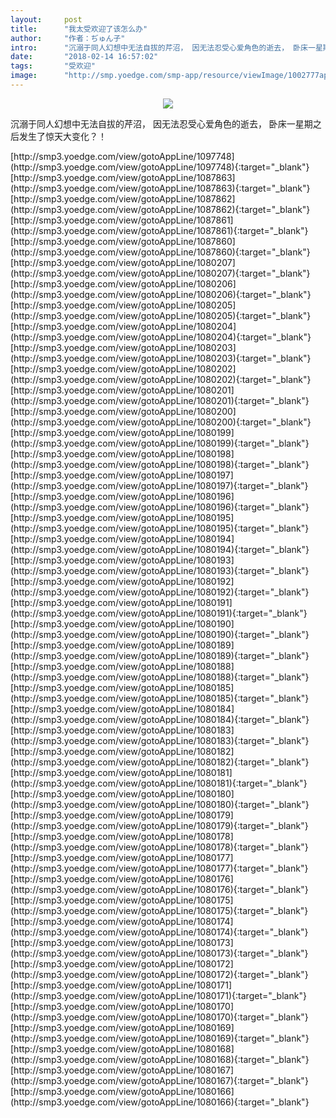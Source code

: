 ```yaml
---
layout:     post
title:      "我太受欢迎了该怎么办"
author:     "作者：ぢゅん子"
intro:      "沉溺于同人幻想中无法自拔的芹沼， 因无法忍受心爱角色的逝去， 卧床一星期之后发生了惊天大变化？！"
date:       "2018-02-14 16:57:02"
tags:       "受欢迎"
image:      "http://smp.yoedge.com/smp-app/resource/viewImage/1002777appline.png"
---
```

<div style="text-align: center">
<p><img src="http://smp.yoedge.com/smp-app/resource/viewImage/1002777appline.png"/></p>
</div>
<p class="post-meta">
<span>沉溺于同人幻想中无法自拔的芹沼， 因无法忍受心爱角色的逝去， 卧床一星期之后发生了惊天大变化？！</span>
</p>
[http://smp3.yoedge.com/view/gotoAppLine/1097748](http://smp3.yoedge.com/view/gotoAppLine/1097748){:target="_blank"}
[http://smp3.yoedge.com/view/gotoAppLine/1087863](http://smp3.yoedge.com/view/gotoAppLine/1087863){:target="_blank"}
[http://smp3.yoedge.com/view/gotoAppLine/1087862](http://smp3.yoedge.com/view/gotoAppLine/1087862){:target="_blank"}
[http://smp3.yoedge.com/view/gotoAppLine/1087861](http://smp3.yoedge.com/view/gotoAppLine/1087861){:target="_blank"}
[http://smp3.yoedge.com/view/gotoAppLine/1087860](http://smp3.yoedge.com/view/gotoAppLine/1087860){:target="_blank"}
[http://smp3.yoedge.com/view/gotoAppLine/1080207](http://smp3.yoedge.com/view/gotoAppLine/1080207){:target="_blank"}
[http://smp3.yoedge.com/view/gotoAppLine/1080206](http://smp3.yoedge.com/view/gotoAppLine/1080206){:target="_blank"}
[http://smp3.yoedge.com/view/gotoAppLine/1080205](http://smp3.yoedge.com/view/gotoAppLine/1080205){:target="_blank"}
[http://smp3.yoedge.com/view/gotoAppLine/1080204](http://smp3.yoedge.com/view/gotoAppLine/1080204){:target="_blank"}
[http://smp3.yoedge.com/view/gotoAppLine/1080203](http://smp3.yoedge.com/view/gotoAppLine/1080203){:target="_blank"}
[http://smp3.yoedge.com/view/gotoAppLine/1080202](http://smp3.yoedge.com/view/gotoAppLine/1080202){:target="_blank"}
[http://smp3.yoedge.com/view/gotoAppLine/1080201](http://smp3.yoedge.com/view/gotoAppLine/1080201){:target="_blank"}
[http://smp3.yoedge.com/view/gotoAppLine/1080200](http://smp3.yoedge.com/view/gotoAppLine/1080200){:target="_blank"}
[http://smp3.yoedge.com/view/gotoAppLine/1080199](http://smp3.yoedge.com/view/gotoAppLine/1080199){:target="_blank"}
[http://smp3.yoedge.com/view/gotoAppLine/1080198](http://smp3.yoedge.com/view/gotoAppLine/1080198){:target="_blank"}
[http://smp3.yoedge.com/view/gotoAppLine/1080197](http://smp3.yoedge.com/view/gotoAppLine/1080197){:target="_blank"}
[http://smp3.yoedge.com/view/gotoAppLine/1080196](http://smp3.yoedge.com/view/gotoAppLine/1080196){:target="_blank"}
[http://smp3.yoedge.com/view/gotoAppLine/1080195](http://smp3.yoedge.com/view/gotoAppLine/1080195){:target="_blank"}
[http://smp3.yoedge.com/view/gotoAppLine/1080194](http://smp3.yoedge.com/view/gotoAppLine/1080194){:target="_blank"}
[http://smp3.yoedge.com/view/gotoAppLine/1080193](http://smp3.yoedge.com/view/gotoAppLine/1080193){:target="_blank"}
[http://smp3.yoedge.com/view/gotoAppLine/1080192](http://smp3.yoedge.com/view/gotoAppLine/1080192){:target="_blank"}
[http://smp3.yoedge.com/view/gotoAppLine/1080191](http://smp3.yoedge.com/view/gotoAppLine/1080191){:target="_blank"}
[http://smp3.yoedge.com/view/gotoAppLine/1080190](http://smp3.yoedge.com/view/gotoAppLine/1080190){:target="_blank"}
[http://smp3.yoedge.com/view/gotoAppLine/1080189](http://smp3.yoedge.com/view/gotoAppLine/1080189){:target="_blank"}
[http://smp3.yoedge.com/view/gotoAppLine/1080188](http://smp3.yoedge.com/view/gotoAppLine/1080188){:target="_blank"}
[http://smp3.yoedge.com/view/gotoAppLine/1080185](http://smp3.yoedge.com/view/gotoAppLine/1080185){:target="_blank"}
[http://smp3.yoedge.com/view/gotoAppLine/1080184](http://smp3.yoedge.com/view/gotoAppLine/1080184){:target="_blank"}
[http://smp3.yoedge.com/view/gotoAppLine/1080183](http://smp3.yoedge.com/view/gotoAppLine/1080183){:target="_blank"}
[http://smp3.yoedge.com/view/gotoAppLine/1080182](http://smp3.yoedge.com/view/gotoAppLine/1080182){:target="_blank"}
[http://smp3.yoedge.com/view/gotoAppLine/1080181](http://smp3.yoedge.com/view/gotoAppLine/1080181){:target="_blank"}
[http://smp3.yoedge.com/view/gotoAppLine/1080180](http://smp3.yoedge.com/view/gotoAppLine/1080180){:target="_blank"}
[http://smp3.yoedge.com/view/gotoAppLine/1080179](http://smp3.yoedge.com/view/gotoAppLine/1080179){:target="_blank"}
[http://smp3.yoedge.com/view/gotoAppLine/1080178](http://smp3.yoedge.com/view/gotoAppLine/1080178){:target="_blank"}
[http://smp3.yoedge.com/view/gotoAppLine/1080177](http://smp3.yoedge.com/view/gotoAppLine/1080177){:target="_blank"}
[http://smp3.yoedge.com/view/gotoAppLine/1080176](http://smp3.yoedge.com/view/gotoAppLine/1080176){:target="_blank"}
[http://smp3.yoedge.com/view/gotoAppLine/1080175](http://smp3.yoedge.com/view/gotoAppLine/1080175){:target="_blank"}
[http://smp3.yoedge.com/view/gotoAppLine/1080174](http://smp3.yoedge.com/view/gotoAppLine/1080174){:target="_blank"}
[http://smp3.yoedge.com/view/gotoAppLine/1080173](http://smp3.yoedge.com/view/gotoAppLine/1080173){:target="_blank"}
[http://smp3.yoedge.com/view/gotoAppLine/1080172](http://smp3.yoedge.com/view/gotoAppLine/1080172){:target="_blank"}
[http://smp3.yoedge.com/view/gotoAppLine/1080171](http://smp3.yoedge.com/view/gotoAppLine/1080171){:target="_blank"}
[http://smp3.yoedge.com/view/gotoAppLine/1080170](http://smp3.yoedge.com/view/gotoAppLine/1080170){:target="_blank"}
[http://smp3.yoedge.com/view/gotoAppLine/1080169](http://smp3.yoedge.com/view/gotoAppLine/1080169){:target="_blank"}
[http://smp3.yoedge.com/view/gotoAppLine/1080168](http://smp3.yoedge.com/view/gotoAppLine/1080168){:target="_blank"}
[http://smp3.yoedge.com/view/gotoAppLine/1080167](http://smp3.yoedge.com/view/gotoAppLine/1080167){:target="_blank"}
[http://smp3.yoedge.com/view/gotoAppLine/1080166](http://smp3.yoedge.com/view/gotoAppLine/1080166){:target="_blank"}


